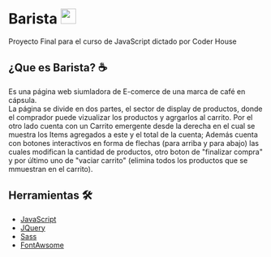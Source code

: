  # Barista  <img src="https://raw.githubusercontent.com/Laraconverso/Barista/main/img/favicon.ico" width="30"/>
Proyecto Final para el curso de JavaScript dictado por Coder House 

 ## ¿Que es Barista? ☕️
Es una página web siumladora de E-comerce de una marca de café en cápsula.  
La página se divide en dos partes, el sector de display de productos, donde el comprador puede vizualizar los productos y agrgarlos al carrito.
Por el otro lado cuenta con un Carrito emergente desde la derecha en el cual se muestra los Items agregados a este y el total de la cuenta; Además cuenta con botones interactivos en forma de flechas (para arriba y para abajo) las cuales modifican la cantidad de productos, otro boton de "finalizar compra" y por último uno de "vaciar carrito" (elimina todos los productos que se mmuestran en el carrito).

## Herramientas 🛠

* [JavaScript](https://www.javascript.com/) 
* [JQuery](https://jquery.com) 
* [Sass](https://sass-lang.com/)
* [FontAwsome](https://fontawesome.com/) 